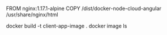 
FROM nginx:1.17.1-alpine
COPY /dist/docker-node-cloud-angular /usr/share/nginx/html


 docker build -t client-app-image .
  docker image ls